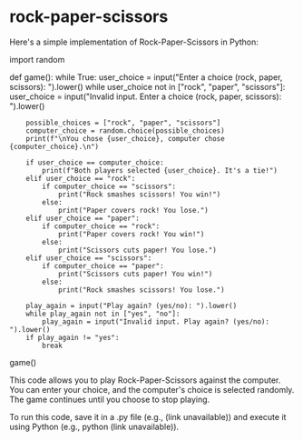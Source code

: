 # rock-paper-scissors
Here's a simple implementation of Rock-Paper-Scissors in Python:


import random

def game():
    while True:
        user_choice = input("Enter a choice (rock, paper, scissors): ").lower()
        while user_choice not in ["rock", "paper", "scissors"]:
            user_choice = input("Invalid input. Enter a choice (rock, paper, scissors): ").lower()

        possible_choices = ["rock", "paper", "scissors"]
        computer_choice = random.choice(possible_choices)
        print(f"\nYou chose {user_choice}, computer chose {computer_choice}.\n")

        if user_choice == computer_choice:
            print(f"Both players selected {user_choice}. It's a tie!")
        elif user_choice == "rock":
            if computer_choice == "scissors":
                print("Rock smashes scissors! You win!")
            else:
                print("Paper covers rock! You lose.")
        elif user_choice == "paper":
            if computer_choice == "rock":
                print("Paper covers rock! You win!")
            else:
                print("Scissors cuts paper! You lose.")
        elif user_choice == "scissors":
            if computer_choice == "paper":
                print("Scissors cuts paper! You win!")
            else:
                print("Rock smashes scissors! You lose.")

        play_again = input("Play again? (yes/no): ").lower()
        while play_again not in ["yes", "no"]:
            play_again = input("Invalid input. Play again? (yes/no): ").lower()
        if play_again != "yes":
            break

game()


This code allows you to play Rock-Paper-Scissors against the computer. You can enter your choice, and the computer's choice is selected randomly. The game continues until you choose to stop playing.

To run this code, save it in a .py file (e.g., (link unavailable)) and execute it using Python (e.g., python (link unavailable)).
